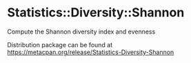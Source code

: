 # Statistics::Diversity::Shannon

Compute the Shannon diversity index and evenness

Distribution package can be found at https://metacpan.org/release/Statistics-Diversity-Shannon
